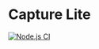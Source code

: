 # Capture Lite

[![Node.js CI](https://github.com/numbersprotocol/capture-lite/workflows/Node.js%20CI/badge.svg)](https://github.com/numbersprotocol/capture-lite/actions?query=workflow%3A%22Node.js+CI%22)
